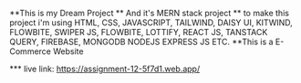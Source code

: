 **This is my Dream Project 
** And it's MERN stack project
** to make this project i'm using HTML, CSS, JAVASCRIPT, TAILWIND, DAISY UI, KITWIND, FLOWBITE, SWIPER JS, FLOWBITE, LOTTIFY, REACT JS, TANSTACK QUERY, FIREBASE, MONGODB NODEJS EXPRESS JS ETC.
**This is a E-Commerce Website

*** live link: https://assignment-12-5f7d1.web.app/